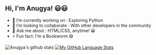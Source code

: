 ## Hi, I'm Anugya! 😃😃


- 🔭 I’m currently working on : Exploring Python
- 👯 I’m looking to collaborate : With other developers in the community
- 💬 Ask me about : HTML/CSS, anytime! 😀
- ⚡ Fun fact: I'm a Bookworm 😄

![Anugya's github stats](https://github-readme-stats.vercel.app/api?username=Anugya-Gogoi&show_icons=true&theme=radical)
[![My GitHub Language Stats](https://github-readme-stats.vercel.app/api/top-langs/?username=Anugya-Gogoi&langs_count=5&theme=radical)]()




